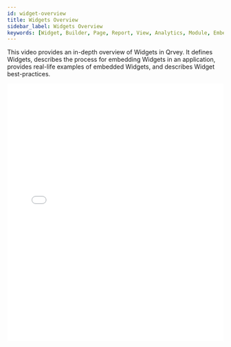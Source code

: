 ```yaml
---
id: widget-overview
title: Widgets Overview
sidebar_label: Widgets Overview
keywords: [Widget, Builder, Page, Report, View, Analytics, Module, Embed, Integrate, Application, JSON, JWT, Token, JavaScript, Customization, Panel, Single, Launcher, API, Key, Domain]
---
```


This video provides an in-depth overview of Widgets in Qrvey. It defines Widgets, describes the process for embedding Widgets in an application, provides real-life examples of embedded Widgets, and describes Widget best-practices. 

<iframe src="//fast.wistia.net/embed/iframe/htwmne0pzz?videoFoam=true"
allowtransparency="true" frameBorder="0" scrolling="no" className="wistia_embed"
name="wistia_embed" allowFullScreen  width="100%" height="600"></iframe>
<script src="//fast.wistia.net/assets/external/iframe-api-v1.js"></script>
<br/>